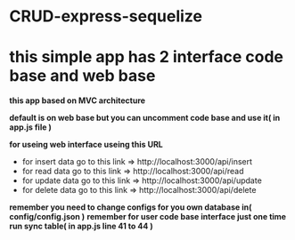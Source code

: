 # CRUD-express-sequelize
# **this simple app has 2 interface code base and web base**

**this app based on MVC architecture**

**default is on web base but you can uncomment code base and use it( in app.js file )**

**for useing web interface useing this URL**

 - for insert data go to this link => http://localhost:3000/api/insert
 - for read data go to this link => http://localhost:3000/api/read
 - for update data go to this link => http://localhost:3000/api/update
 - for delete data go to this link => http://localhost:3000/api/delete

**remember you need to change configs for you own database in( config/config.json )**
**remember for user code base interface just one time run sync table( in app.js line 41 to 44 )**
